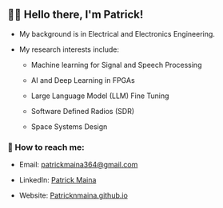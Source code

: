 ## 👋🏾 Hello there, I'm Patrick!
- My background is in Electrical and Electronics Engineering.

- My research interests include:
  - Machine learning for Signal and Speech Processing
   
  - AI and Deep Learning in FPGAs
      
  - Large Language Model (LLM) Fine Tuning
 
  - Software Defined Radios (SDR)

  - Space Systems Design

### 🚀 How to reach me:
- Email: patrickmaina364@gmail.com

- LinkedIn: [Patrick Maina](https://www.linkedin.com/in/patrick-maina-6515321b0/)

- Website: [Patricknmaina.github.io](https://patricknmaina.github.io/)
